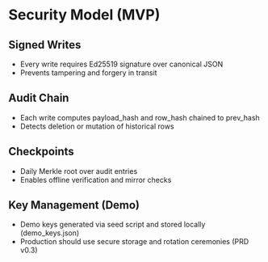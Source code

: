 # Security Model (MVP)

## Signed Writes
- Every write requires Ed25519 signature over canonical JSON
- Prevents tampering and forgery in transit

## Audit Chain
- Each write computes payload_hash and row_hash chained to prev_hash
- Detects deletion or mutation of historical rows

## Checkpoints
- Daily Merkle root over audit entries
- Enables offline verification and mirror checks

## Key Management (Demo)
- Demo keys generated via seed script and stored locally (demo_keys.json)
- Production should use secure storage and rotation ceremonies (PRD v0.3)
